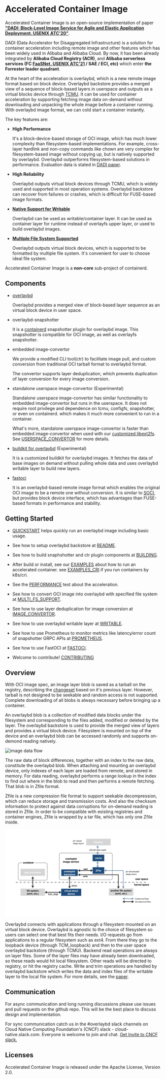 # Accelerated Container Image

Accelerated Container Image is an open-source implementation of paper **["DADI: Block-Level Image Service for Agile and Elastic Application Deployment. USENIX ATC'20"](https://www.usenix.org/conference/atc20/presentation/li-huiba)**.

DADI (Data Accelerator for Disaggregated Infrastructure) is a solution for container acceleration including remote image and other features which has been widely used in Alibaba and Alibaba Cloud. By now, it has been already integrated by **Alibaba Cloud Registry (ACR)**, and **Alibaba serverless services (FC [FaaSNet. USENIX ATC'21](https://www.usenix.org/system/files/atc21-wang-ao.pdf) / SAE / ECI, etc)** which enter **the Forrester leader quadrant**.

At the heart of the acceleration is overlaybd, which is a new remote image format based on block device. Overlaybd backstore provides a merged view of a sequence of block-based layers in userspace and outputs as a virtual blocks device through [TCMU](https://www.kernel.org/doc/Documentation/target/tcmu-design.txt).
It can be used for container acceleration by supporting fetching image data on-demand without downloading and unpacking the whole image before a container running. With overlaybd image format, we can cold start a container instantly.

The key features are:

* **High Performance**

    It's a block-device-based storage of OCI image, which has much lower complexity than filesystem-based implementations. For example, cross-layer hardlink and non-copy commands like chown are very complex for filesystem-based image without copying up, but is natively supported by overlaybd. Overlaybd outperforms filesystem-based solutions in performance. Evaluation data is stated in [DADI paper](https://www.usenix.org/conference/atc20/presentation/li-huiba).

* **High Reliability**

    Overlaybd outputs virtual block devices through TCMU, which is widely used and supported in most operation systems. Overlaybd backstore can recover from failures or crashes, which is difficult for FUSE-based image formats.

* **[Native Support for Writable](docs/WRITABLE.md)**

    Overlaybd can be used as writable/container layer. It can be used as container layer for runtime instead of overlayfs upper layer, or used to build overlaybd images.

* **[Multiple File System Supported](docs/MULTI_FS_SUPPORT.md)**

    Overlaybd outputs virtual block devices, which is supported to be formatted by multiple file system. It's convenient for user to choose ideal file system.


Accelerated Container Image is a __non-core__ sub-project of containerd.

## Components

* [overlaybd](https://github.com/containerd/overlaybd)

    Overlaybd provides a merged view of block-based layer sequence as an virtual block device in user space.

* overlaybd-snapshotter

    It is a [containerd](https://containerd.io/) snapshotter plugin for overlaybd image. This snapshotter is compatible for OCI image, as well as overlayfs snapshotter.

* embedded image-convertor

    We provide a modified CLI tool(ctr) to facilitate image pull, and custom conversion from traditional OCI tarball format to overlaybd format.

    The convertor supports layer deduplication, which prevents duplication of layer conversion for every image conversion.

* standalone userspace image-convertor (Experimental)

    Standalone userspace image-convertor has similar functionality to embedded image-convertor but runs in the userspace. It does not require root privilege and dependence on tcmu, configfs, snapshotter, or even on containerd. which makes it much more convenient to run in a container.

    What's more, standalone userspace image-convertor is faster than embedded image-convertor when used with our [customized libext2fs](https://github.com/data-accelerator/e2fsprogs). See [USERSPACE_CONVERTOR](https://github.com/containerd/accelerated-container-image/blob/main/docs/USERSPACE_CONVERTOR.md) for more details.

* [buildkit for overlaybd](https://github.com/data-accelerator/buildkit) (Experimental)

    It is a customized buildkit for overlaybd images. It fetches the data of base images on demand without pulling whole data and uses overlaybd writable layer to build new layers.

* [fastoci](docs/FASTOCI.md)

    It is an overlaybd-based remote image format which enables the original OCI image to be a remote one without conversion. It is similar to [SOCI](https://github.com/awslabs/soci-snapshotter), but provides block device interface, which has advantages than FUSE-based formats in performance and stability.

## Getting Started

* [QUICKSTART](docs/QUICKSTART.md) helps quickly run an overlaybd image including basic usage.

* See how to setup overlaybd backstore at [README](https://github.com/containerd/overlaybd).

* See how to build snaphshotter and ctr plugin components at [BUILDING](docs/BUILDING.md).

* After build or install, see our [EXAMPLES](docs/EXAMPLES.md) about how to run an accelerated container. see [EXAMPLES_CRI](docs/EXAMPLES_CRI.md) if you run containers by k8s/cri.

* See the [PERFORMANCE](docs/PERFORMANCE.md) test about the acceleration.

* See how to convert OCI image into overlaybd with specified file system at [MULTI_FS_SUPPORT](docs/MULTI_FS_SUPPORT.md).

* See how to use layer deduplication for image conversion at [IMAGE_CONVERTOR](docs/IMAGE_CONVERTOR.md).

* See how to use overlaybd writable layer at [WRITABLE](docs/WRITABLE.md).

* See how to use Prometheus to monitor metrics like latency/error count of snapshotter GRPC APIs at [PROMETHEUS](docs/PROMETHEUS.md).

* See how to use FastOCI at [FASTOCI](docs/FASTOCI.md).

* Welcome to contribute! [CONTRIBUTING](docs/CONTRIBUTING.md)

## Overview

With OCI image spec, an image layer blob is saved as a tarball on the registry, describing the [changeset](https://github.com/opencontainers/image-spec/blob/v1.0.1/layer.md#change-types) based on it's previous layer. However, tarball is not designed to be seekable and random access is not supported. Complete downloading of all blobs is always necessary before bringing up a container.

An overlaybd blob is a collection of modified data blocks under the filesystem and corresponding to the files added, modified or deleted by the layer. The overlaybd backstore is used to provide the merged view of layers and provides a virtual block device. Filesystem is mounted on top of the device and an overlaybd blob can be accessed randomly and supports on-demond reading natively.

![image data flow](docs/images/image-flow.jpg "image data flow")

The raw data of block differences, together with an index to the raw data, constitute the overlaybd blob. When attaching and mounting an overlaybd device, only indexes of each layer are loaded from remote, and stored in memory. For data reading, overlaybd performs a range lookup in the index to find out where in the blob to read and then performs a remote fetching. That blob is in Zfile format.

Zfile is a new compression file format to support seekable decompression, which can reduce storage and transmission costs. And also the checksum information to protect against data corruptions for on-demand reading is stored in Zfile. In order to be compatible with existing registries and container engines, Zfile is wrapped by a tar file, which has only one Zfile inside.

![io-path](docs/images/io-path.png "io-path")

Overlaybd connects with applications through a filesystem mounted on an virtual block device. Overlaybd is agnostic to the choice of filesystem so users can select one that best fits their needs. I/O requests go from applications to a regular filesystem such as ext4. From there they go to the loopback device (through TCM_loopback) and then to the user space overlaybd backstore (through TCMU). Backend read operations are always on layer files. Some of the layer files may have already been downloaded, so these reads would hit local filesystem. Other reads will be directed to registry, or hit the registry cache. Write and trim operations are handled by overlaybd backstore which writes the data and index files of the writable layer to the local file system. For more details, see the [paper](https://www.usenix.org/conference/atc20/presentation/li-huiba).


## Communication
For async communication and long running discussions please use issues and pull requests on the github repo. This will be the best place to discuss design and implementation.

For sync communication catch us in the #overlaybd slack channels on Cloud Native Computing Foundation's (CNCF) slack - cloud-native.slack.com. Everyone is welcome to join and chat. [Get Invite to CNCF slack.](https://communityinviter.com/apps/cloud-native/cncf)

## Licenses

Accelerated Container Image is released under the Apache License, Version 2.0.
